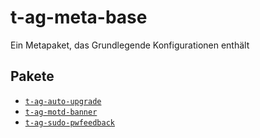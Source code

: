 # t-ag-meta-base

Ein Metapaket, das Grundlegende Konfigurationen enthält

## Pakete
* [`t-ag-auto-upgrade`](../t-ag-auto-upgrade/README.md)
* [`t-ag-motd-banner`](../t-ag-motd-banner/README.md)
* [`t-ag-sudo-pwfeedback`](../t-ag-sudo-pwfeedback/README.md)